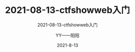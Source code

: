 ---
layout:     post
title:      2021-08-13-ctfshowweb入门
subtitle:   2021-08-13-ctfshowweb入门
date:       2021-8-13
author:     YY——阳阳
header-img: img/post/1.jpg
catalog: true
tags:
    - ctfshow
---
